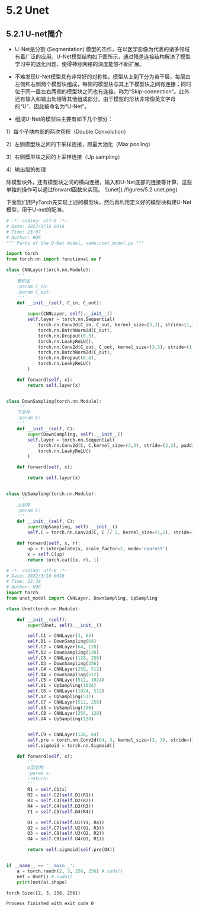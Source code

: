# 5.2 Unet

## 5.2.1 U-net简介

- U-Net是分割 (Segmentation) 模型的杰作，在以医学影像为代表的诸多领域有着广泛的应用。U-Net模型结构如下图所示，通过残差连接结构解决了模型学习中的退化问题，使得神经网络的深度能够不断扩展。

- 不难发现U-Net模型具有非常好的对称性。模型从上到下分为若干层，每层由左侧和右侧两个模型块组成，每侧的模型块与其上下模型块之间有连接；同时位于同一层左右两侧的模型块之间也有连接，称为“Skip-connection”。此外还有输入和输出处理等其他组成部分。由于模型的形状非常像英文字母的“U”，因此被命名为“U-Net”。

- 组成U-Net的模型块主要有如下几个部分：

1）每个子块内部的两次卷积（Double Convolution）

2）左侧模型块之间的下采样连接，即最大池化（Max pooling）

3）右侧模型块之间的上采样连接（Up sampling）

4）输出层的处理

除模型块外，还有模型块之间的横向连接，输入和U-Net底部的连接等计算，这些单独的操作可以通过forward函数来实现。
![unet](./figures/5.2 unet.png)

下面我们用PyTorch先实现上述的模型块，然后再利用定义好的模型块构建U-Net模型，用于U-net的配准。

```python
# -*- coding: utf-8 -*—
# Date: 2022/3/16 0016
# Time: 23:07
# Author: HQR
""" Parts of the U-Net model, name:unet_model.py """

import torch
from torch.nn import functional as F

class CNNLayer(torch.nn.Module):
    '''
    卷积层
    :param C_in:
    :param C_out:
    '''
    def __init__(self, C_in, C_out):

        super(CNNLayer, self).__init__()
        self.layer = torch.nn.Sequential(
            torch.nn.Conv2d(C_in, C_out, kernel_size=(3,3), stride=(1,1), padding=(1,1)),
            torch.nn.BatchNorm2d(C_out),
            torch.nn.Dropout(0.3),
            torch.nn.LeakyReLU(),
            torch.nn.Conv2d(C_out, C_out, kernel_size=(3,3), stride=(1,1), padding=(1,1)),
            torch.nn.BatchNorm2d(C_out),
            torch.nn.Dropout(0.4),
            torch.nn.LeakyReLU()
        )

    def forward(self, x):
        return self.layer(x)


class DownSampling(torch.nn.Module):
    '''
    下采样
    :param C:
    '''
    def __init__(self, C):
        super(DownSampling, self).__init__()
        self.layer = torch.nn.Sequential(
            torch.nn.Conv2d(C, C,kernel_size=(3,3), stride=(2,2), padding=(1,1)),
            torch.nn.LeakyReLU()
        )

    def forward(self, x):

        return self.layer(x)


class UpSampling(torch.nn.Module):
    '''
    上采样
    :param C:
    '''
    def __init__(self, C):
        super(UpSampling, self).__init__()
        self.C = torch.nn.Conv2d(C, C // 2, kernel_size=(1,1), stride=(1,1))

    def forward(self, x, r):
        up = F.interpolate(x, scale_factor=2, mode='nearest')
        x = self.C(up)
        return torch.cat((x, r), 1)
```

```python
# -*- coding: utf-8 -*—
# Date: 2022/3/16 0016
# Time: 22:38
# Author: HQR
import torch
from unet_model import CNNLayer, DownSampling, UpSampling

class Unet(torch.nn.Module):

    def __init__(self):
        super(Unet, self).__init__()

        self.C1 = CNNLayer(3, 64)
        self.D1 = DownSampling(64)
        self.C2 = CNNLayer(64, 128)
        self.D2 = DownSampling(128)
        self.C3 = CNNLayer(128, 256)
        self.D3 = DownSampling(256)
        self.C4 = CNNLayer(256, 512)
        self.D4 = DownSampling(512)
        self.C5 = CNNLayer(512, 1024)
        self.U1 = UpSampling(1024)
        self.C6 = CNNLayer(1024, 512)
        self.U2 = UpSampling(512)
        self.C7 = CNNLayer(512, 256)
        self.U3 = UpSampling(256)
        self.C8 = CNNLayer(256, 128)
        self.U4 = UpSampling(128)


        self.C9 = CNNLayer(128, 64)
        self.pre = torch.nn.Conv2d(64, 3, kernel_size=(3, 3), stride=(1, 1), padding=(1, 1))
        self.sigmoid = torch.nn.Sigmoid()

    def forward(self, x):
        '''
        U型结构
        :param x:
        :return:
        '''
        R1 = self.C1(x)
        R2 = self.C2(self.D1(R1))
        R3 = self.C3(self.D2(R2))
        R4 = self.C4(self.D3(R3))
        Y1 = self.C5(self.D4(R4))

        O1 = self.C6(self.U1(Y1, R4))
        O2 = self.C7(self.U2(O1, R3))
        O3 = self.C8(self.U3(O2, R2))
        O4 = self.C9(self.U4(O3, R1))

        return self.sigmoid(self.pre(O4))


if __name__ == '__main__':
    a = torch.randn(2, 3, 256, 256) #.cuda()
    net = Unet() #.cuda()
    print(net(a).shape)
```

```
torch.Size([2, 3, 256, 256])

Process finished with exit code 0
```

